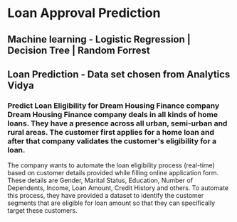 # Loan Approval Prediction
 
## Machine learning - Logistic Regression | Decision Tree | Random Forrest
## Loan Prediction - Data set chosen from Analytics Vidya
### Predict Loan Eligibility for Dream Housing Finance company Dream Housing Finance company deals in all kinds of home loans. They have a presence across all urban, semi-urban and rural areas. The customer first applies for a home loan and after that company validates the customer's eligibility for a loan.

The company wants to automate the loan eligibility process (real-time) based on customer details provided while filling online application form. These details are Gender, Marital Status, Education, Number of Dependents, Income, Loan Amount, Credit History and others. To automate this process, they have provided a dataset to identify the customer segments that are eligible for loan amount so that they can specifically target these customers.
